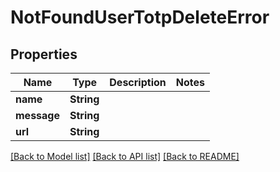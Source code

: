 # NotFoundUserTotpDeleteError

## Properties

Name | Type | Description | Notes
------------ | ------------- | ------------- | -------------
**name** | **String** |  | 
**message** | **String** |  | 
**url** | **String** |  | 

[[Back to Model list]](../README.md#documentation-for-models) [[Back to API list]](../README.md#documentation-for-api-endpoints) [[Back to README]](../README.md)


